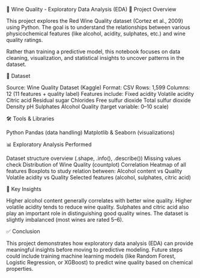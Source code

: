 🍷 Wine Quality - Exploratory Data Analysis (EDA)
📌 Project Overview

This project explores the Red Wine Quality dataset (Cortez et al., 2009) using Python.
The goal is to understand the relationships between various physicochemical features (like alcohol, acidity, sulphates, etc.) and wine quality ratings.

Rather than training a predictive model, this notebook focuses on data cleaning, visualization, and statistical insights to uncover patterns in the dataset.

📂 Dataset

Source: Wine Quality Dataset (Kaggle)
Format: CSV
Rows: 1,599
Columns: 12 (11 features + quality label)
Features include:
Fixed acidity
Volatile acidity
Citric acid
Residual sugar
Chlorides
Free sulfur dioxide
Total sulfur dioxide
Density
pH
Sulphates
Alcohol
Quality (target variable: 0–10 scale)

🛠️ Tools & Libraries

Python
Pandas (data handling)
Matplotlib & Seaborn (visualizations)

📊 Exploratory Analysis Performed

Dataset structure overview (.shape, .info(), .describe())
Missing values check
Distribution of Wine Quality (countplot)
Correlation Heatmap of all features
Boxplots to study relation between:
Alcohol content vs Quality
Volatile acidity vs Quality
Selected features (alcohol, sulphates, citric acid)

📌 Key Insights

Higher alcohol content generally correlates with better wine quality.
Higher volatile acidity tends to reduce wine quality.
Sulphates and citric acid also play an important role in distinguishing good quality wines.
The dataset is slightly imbalanced (most wines are rated 5–6).

✅ Conclusion

This project demonstrates how exploratory data analysis (EDA) can provide meaningful insights before moving to predictive modeling.
Future steps could include training machine learning models (like Random Forest, Logistic Regression, or XGBoost) to predict wine quality based on chemical properties.
